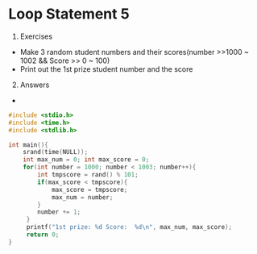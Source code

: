 # Loop Statement 5

1. Exercises 
- Make 3 random student numbers and their scores(number >>1000 ~ 1002 && Score >> 0 ~ 100)
- Print out the 1st prize student number and the score

2. Answers

- 

```c
#include <stdio.h>
#include <time.h>
#include <stdlib.h>

int main(){
    srand(time(NULL));
    int max_num = 0; int max_score = 0;
    for(int number = 1000; number < 1003; number++){
        int tmpscore = rand() % 101;
        if(max_score < tmpscore){
            max_score = tmpscore;
            max_num = number;
        }
        number += 1;
     }
     printf("1st prize: %d Score:  %d\n", max_num, max_score);
     return 0;
}
```
